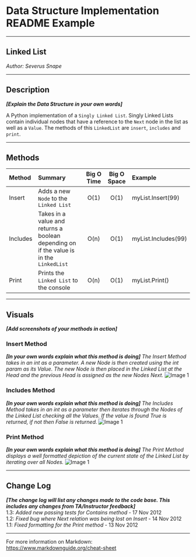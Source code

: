 # Data Structure Implementation README Example
---

## Linked List

*Author: Severus Snape*

---

## Description
***[Explain the Data Structure in your own words]***

A Python implementation of a `Singly Linked List`. Singly Linked Lists contain individual nodes that have a reference to the `Next` node in the list as well as a `Value`. The methods of this `LinkedList` are `insert`, `includes` and `print`.

---

## Methods

| Method | Summary | Big O Time | Big O Space | Example | 
| :----------- | :----------- | :-------------: | :-------------: | :----------- |
| Insert | Adds a new `Node` to the `Linked List` | O(1) | O(1) | myList.Insert(99) |
| Includes | Takes in a value and returns a boolean depending on if the value is in the `LinkedList` | O(n) | O(1) | myList.Includes(99) |
| Print | Prints the `Linked List` to the console | O(n) | O(1) | myList.Print() |


---

## Visuals
***[Add screenshots of your methods in action]***

### Insert Method
***[In your own words explain what this method is doing]***
*The Insert Method takes in an int as a parameter. A new Node is then created using the* 
*int param as its Value. The new Node is then placed in the Linked List at the Head and*
*the previous Head is assigned as the new Nodes Next.*
![Image 1](https://via.placeholder.com/750x500)
### Includes Method
***[In your own words explain what this method is doing]***
*The Includes Method takes in an int as a parameter then iterates through the Nodes of the*
*Linked List checking all the Values. If the value is found True is returned, if not then*
*False is returned.*
![Image 1](https://via.placeholder.com/750x500)
### Print Method
***[In your own words explain what this method is doing]***
*The Print Method displays a well formatted depiction of the current state of the*
*Linked List by iterating over all Nodes.*
![Image 1](https://via.placeholder.com/750x500)

---

## Change Log
***[The change log will list any changes made to the code base. This includes any changes from TA/Instructor feedback]***  
1.3: *Added new passing tests for Contains method* - 17 Nov 2012  
1.2: *Fixed bug where Next relation was being lost on Insert* - 14 Nov 2012  
1.1: *Fixed formatting for the Print method* - 13 Nov 2012  

---

For more information on Markdown: https://www.markdownguide.org/cheat-sheet
